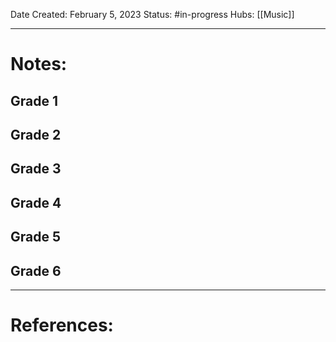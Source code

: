 Date Created: February 5, 2023
Status: #in-progress 
Hubs: [[Music]]

--- 
# Notes:

## Grade 1


## Grade 2


## Grade 3


## Grade 4


## Grade 5


## Grade 6


---
# References:

